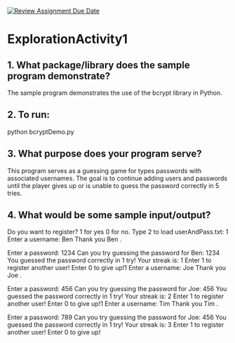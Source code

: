 [![Review Assignment Due Date](https://classroom.github.com/assets/deadline-readme-button-24ddc0f5d75046c5622901739e7c5dd533143b0c8e959d652212380cedb1ea36.svg)](https://classroom.github.com/a/oB7VDeFN)
# ExplorationActivity1

## 1. What package/library does the sample program demonstrate?

The sample program demonstrates the use of the bcrypt library in Python. 

## 2. To run:

python bcryptDemo.py

## 3. What purpose does your program serve?

This program serves as a guessing game for types passwords with associated usernames. The goal is to continue adding users and passwords until the player gives up or is unable to guess the password correctly in 5 tries. 

## 4. What would be some sample input/output?

Do you want to register? 1 for yes 0 for no. Type 2 to load userAndPass.txt: 1
Enter a username: Ben
Thank you Ben .

Enter a password: 1234
Can you try guessing the password for Ben: 1234
You guessed the password correctly in 1 try!
Your streak is:  1
Enter 1 to register another user! Enter 0 to give up!1
Enter a username: Joe
Thank you Joe .

Enter a password: 456
Can you try guessing the password for Joe: 456
You guessed the password correctly in 1 try!
Your streak is:  2
Enter 1 to register another user! Enter 0 to give up!1
Enter a username: Tim
Thank you Tim .

Enter a password: 789
Can you try guessing the password for Joe: 456
You guessed the password correctly in 1 try!
Your streak is:  3
Enter 1 to register another user! Enter 0 to give up!
